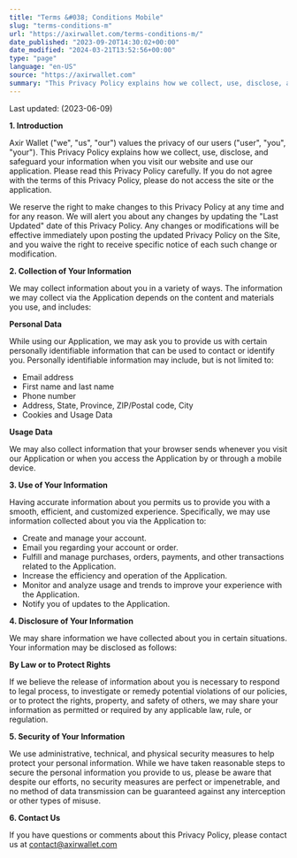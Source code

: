 ```yaml
---
title: "Terms &#038; Conditions Mobile"
slug: "terms-conditions-m"
url: "https://axirwallet.com/terms-conditions-m/"
date_published: "2023-09-20T14:30:02+00:00"
date_modified: "2024-03-21T13:52:56+00:00"
type: "page"
language: "en-US"
source: "https://axirwallet.com"
summary: "This Privacy Policy explains how we collect, use, disclose, and safeguard your information when you visit our website and use our application."
---
```


Last updated: (2023-06-09)

**1. Introduction**

Axir Wallet ("we", "us", "our") values the privacy of our users ("user", "you", "your"). This Privacy Policy explains how we collect, use, disclose, and safeguard your information when you visit our website and use our application. Please read this Privacy Policy carefully. If you do not agree with the terms of this Privacy Policy, please do not access the site or the application.

We reserve the right to make changes to this Privacy Policy at any time and for any reason. We will alert you about any changes by updating the "Last Updated" date of this Privacy Policy. Any changes or modifications will be effective immediately upon posting the updated Privacy Policy on the Site, and you waive the right to receive specific notice of each such change or modification.

**2. Collection of Your Information**

We may collect information about you in a variety of ways. The information we may collect via the Application depends on the content and materials you use, and includes:

**Personal Data**

While using our Application, we may ask you to provide us with certain personally identifiable information that can be used to contact or identify you. Personally identifiable information may include, but is not limited to:

- Email address
- First name and last name
- Phone number
- Address, State, Province, ZIP/Postal code, City
- Cookies and Usage Data

**Usage Data**

We may also collect information that your browser sends whenever you visit our Application or when you access the Application by or through a mobile device.

**3. Use of Your Information**

Having accurate information about you permits us to provide you with a smooth, efficient, and customized experience. Specifically, we may use information collected about you via the Application to:

- Create and manage your account.
- Email you regarding your account or order.
- Fulfill and manage purchases, orders, payments, and other transactions related to the Application.
- Increase the efficiency and operation of the Application.
- Monitor and analyze usage and trends to improve your experience with the Application.
- Notify you of updates to the Application.

**4. Disclosure of Your Information**

We may share information we have collected about you in certain situations. Your information may be disclosed as follows:

**By Law or to Protect Rights**

If we believe the release of information about you is necessary to respond to legal process, to investigate or remedy potential violations of our policies, or to protect the rights, property, and safety of others, we may share your information as permitted or required by any applicable law, rule, or regulation.

**5. Security of Your Information**

We use administrative, technical, and physical security measures to help protect your personal information. While we have taken reasonable steps to secure the personal information you provide to us, please be aware that despite our efforts, no security measures are perfect or impenetrable, and no method of data transmission can be guaranteed against any interception or other types of misuse.

**6. Contact Us**

If you have questions or comments about this Privacy Policy, please contact us at <contact@axirwallet.com>